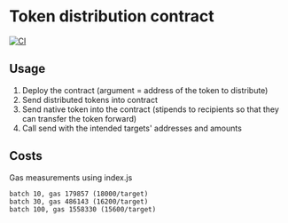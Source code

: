# Token distribution contract

[![CI](https://github.com/jtakalai/brubeck-rewards/actions/workflows/ci.yaml/badge.svg)](https://github.com/jtakalai/brubeck-rewards/actions/workflows/ci.yaml)

## Usage

1. Deploy the contract (argument = address of the token to distribute) 
1. Send distributed tokens into contract
1. Send native token into the contract (stipends to recipients so that they can transfer the token forward)
1. Call send with the intended targets' addresses and amounts

## Costs

Gas measurements using index.js
```
batch 10, gas 179857 (18000/target)
batch 30, gas 486143 (16200/target)
batch 100, gas 1558330 (15600/target)
```
